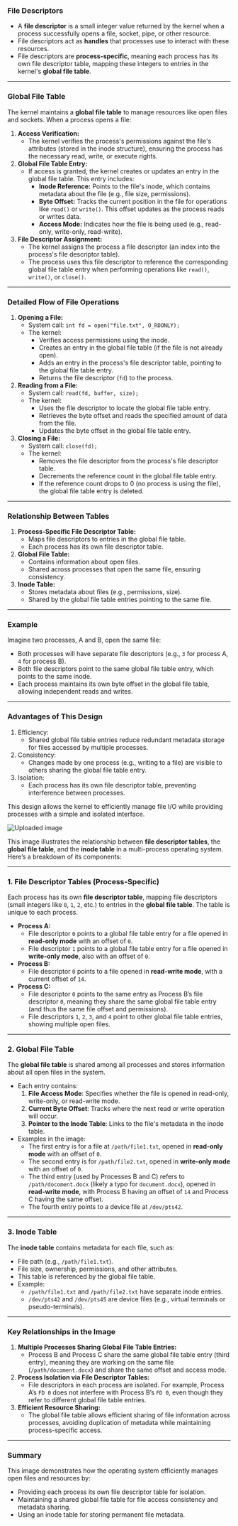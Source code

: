 ### **File Descriptors**

- A **file descriptor** is a small integer value returned by the kernel when a process successfully opens a file, socket, pipe, or other resource.
- File descriptors act as **handles** that processes use to interact with these resources.
- File descriptors are **process-specific**, meaning each process has its own file descriptor table, mapping these integers to entries in the kernel's **global file table**.

------

### **Global File Table**

The kernel maintains a **global file table** to manage resources like open files and sockets. When a process opens a file:

1. **Access Verification:**
   - The kernel verifies the process's permissions against the file's attributes (stored in the inode structure), ensuring the process has the necessary read, write, or execute rights.
2. **Global File Table Entry:**
   - If access is granted, the kernel creates or updates an entry in the global file table. This entry includes:
     - **Inode Reference:** Points to the file's inode, which contains metadata about the file (e.g., file size, permissions).
     - **Byte Offset:** Tracks the current position in the file for operations like `read()` or `write()`. This offset updates as the process reads or writes data.
     - **Access Mode:** Indicates how the file is being used (e.g., read-only, write-only, read-write).
3. **File Descriptor Assignment:**
   - The kernel assigns the process a file descriptor (an index into the process's file descriptor table).
   - The process uses this file descriptor to reference the corresponding global file table entry when performing operations like `read()`, `write()`, or `close()`.

------

### **Detailed Flow of File Operations**

1. **Opening a File:**
   - System call: `int fd = open("file.txt", O_RDONLY);`
   - The kernel:
     - Verifies access permissions using the inode.
     - Creates an entry in the global file table (if the file is not already open).
     - Adds an entry in the process's file descriptor table, pointing to the global file table entry.
     - Returns the file descriptor (`fd`) to the process.
2. **Reading from a File:**
   - System call: `read(fd, buffer, size);`
   - The kernel:
     - Uses the file descriptor to locate the global file table entry.
     - Retrieves the byte offset and reads the specified amount of data from the file.
     - Updates the byte offset in the global file table entry.
3. **Closing a File:**
   - System call: `close(fd);`
   - The kernel:
     - Removes the file descriptor from the process's file descriptor table.
     - Decrements the reference count in the global file table entry.
     - If the reference count drops to 0 (no process is using the file), the global file table entry is deleted.

------

### **Relationship Between Tables**

1. **Process-Specific File Descriptor Table:**
   - Maps file descriptors to entries in the global file table.
   - Each process has its own file descriptor table.
2. **Global File Table:**
   - Contains information about open files.
   - Shared across processes that open the same file, ensuring consistency.
3. **Inode Table:**
   - Stores metadata about files (e.g., permissions, size).
   - Shared by the global file table entries pointing to the same file.

------

### **Example**

Imagine two processes, A and B, open the same file:

- Both processes will have separate file descriptors (e.g., `3` for process A, `4` for process B).
- Both file descriptors point to the same global file table entry, which points to the same inode.
- Each process maintains its own byte offset in the global file table, allowing independent reads and writes.

------

### **Advantages of This Design**

1. Efficiency:
   - Shared global file table entries reduce redundant metadata storage for files accessed by multiple processes.
2. Consistency:
   - Changes made by one process (e.g., writing to a file) are visible to others sharing the global file table entry.
3. Isolation:
   - Each process has its own file descriptor table, preventing interference between processes.

This design allows the kernel to efficiently manage file I/O while providing processes with a simple and isolated interface.





![Uploaded image](fileDescriptors.assets/XDM%3D.png)

This image illustrates the relationship between **file descriptor tables**, the **global file table**, and the **inode table** in a multi-process operating system. Here’s a breakdown of its components:

------

### **1. File Descriptor Tables (Process-Specific)**

Each process has its own **file descriptor table**, mapping file descriptors (small integers like `0`, `1`, `2`, etc.) to entries in the **global file table**. The table is unique to each process.

- **Process A:**
  - File descriptor `0` points to a global file table entry for a file opened in **read-only mode** with an offset of `0`.
  - File descriptor `1` points to a global file table entry for a file opened in **write-only mode**, also with an offset of `0`.
- **Process B:**
  - File descriptor `0` points to a file opened in **read-write mode**, with a current offset of `14`.
- **Process C:**
  - File descriptor `0` points to the same entry as Process B’s file descriptor `0`, meaning they share the same global file table entry (and thus the same file offset and permissions).
  - File descriptors `1`, `2`, `3`, and `4` point to other global file table entries, showing multiple open files.

------

### **2. Global File Table**

The **global file table** is shared among all processes and stores information about all open files in the system.

- Each entry contains:
  1. **File Access Mode**: Specifies whether the file is opened in read-only, write-only, or read-write mode.
  2. **Current Byte Offset**: Tracks where the next read or write operation will occur.
  3. **Pointer to the Inode Table**: Links to the file's metadata in the inode table.
- Examples in the image:
  - The first entry is for a file at `/path/file1.txt`, opened in **read-only mode** with an offset of `0`.
  - The second entry is for `/path/file2.txt`, opened in **write-only mode** with an offset of `0`.
  - The third entry (used by Processes B and C) refers to `/path/docoment.docx` (likely a typo for `document.docx`), opened in **read-write mode**, with Process B having an offset of `14` and Process C having the same offset.
  - The fourth entry points to a device file at `/dev/pts42`.

------

### **3. Inode Table**

The **inode table** contains metadata for each file, such as:

- File path (e.g., `/path/file1.txt`).
- File size, ownership, permissions, and other attributes.
- This table is referenced by the global file table.
- Example:
  - `/path/file1.txt` and `/path/file2.txt` have separate inode entries.
  - `/dev/pts42` and `/dev/pts45` are device files (e.g., virtual terminals or pseudo-terminals).

------

### **Key Relationships in the Image**

1. **Multiple Processes Sharing Global File Table Entries:**
   - Process B and Process C share the same global file table entry (third entry), meaning they are working on the same file (`/path/docoment.docx`) and share the same offset and access mode.
2. **Process Isolation via File Descriptor Tables:**
   - File descriptors in each process are isolated. For example, Process A’s `FD 0` does not interfere with Process B’s `FD 0`, even though they refer to different global file table entries.
3. **Efficient Resource Sharing:**
   - The global file table allows efficient sharing of file information across processes, avoiding duplication of metadata while maintaining process-specific access.

------

### **Summary**

This image demonstrates how the operating system efficiently manages open files and resources by:

- Providing each process its own file descriptor table for isolation.
- Maintaining a shared global file table for file access consistency and metadata sharing.
- Using an inode table for storing permanent file metadata.
